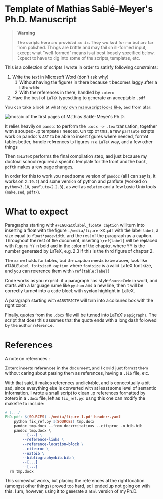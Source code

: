 # Template of Mathias Sablé-Meyer's Ph.D. Manuscript

> **Warning**
>
> The scripts here are provided `as is`. They worked for me but are far from
> polished. Things are brittle and may fail on ill-formed input, except what
> "well-formed" means is at best loosely specified below. Expect to have to dig
> into some of the scripts, templates, etc.

This is a collection of scripts I wrote in order to satisfy following
constraints:

1. Write the _text_ in Microsoft Word (don't ask why)
    1. Without having the figures in there because it becomes laggy after a
       little while
    2. With the references in there, handled by `zotero`
2. Have the best of `LaTeX` typesetting to generate an acceptable `.pdf`

You can take a look at what [my own manuscript looks
like](https://s-m.ac/documents/PhD_manuscript_Mathias_Sablé-Meyer.pdf), and from afar:

![mosaic of the first pages of Mathias Sablé-Meyer's Ph.D.](./media/overview.png)

It relies heavily on `pandoc` to perform the `.docx -> .tex` translation,
together with a souped-up template I needed. On top of this, a few `panflute`
scripts work on pandoc's `AST` to be able to insert figures where needed,
format tables better, handle references to figures in a `LaTeX` way, and a few
other things.

Then `XeLaTeX` performs the final compilation step, and just because my
doctoral school required a specific template for the front and the back,
`pdftk` makes a few page changes.

In order for this to work you need some version of `pandoc` (all I can say is,
it works on `2.19.2`) and some version of python and panflute (worked on
`python=3.10`, `panflute=2.2.3`), as well as `xelatex` and a few basic Unix
tools (`make`, `sed`, `pdftk`).

# What to expect

Paragraphs starting with `#FIGUREXXlabel_float# caption` will turn into inserting
a float with the figure `./media/figure-XX.pdf` with the label `label`, a
size equal to `float*pagewidth`, and the rest of the paragraph as a caption.
Throughout the rest of the document, inserting `\ref{label}` will be replaced
with `Figure YY` in bold and in the color of the chapter, where YY is the
number generated by LaTeX, e.g. 2.3 if this is the third figure of chapter 2.

The same holds for tables, but the caption needs to be above, look like
`#TABLElabel_fontsize# caption` where `fontsize` is a valid LaTeX font size,
and you can reference them with `\ref{table:label}`

Code works as you expect: if a paragraph has style `SourceCode` in word, and
starts with a language name like `python` and a new line, then it will be
correctly turned into a code block with syntax highlight in LaTeX.

A paragraph starting with `#ABSTRACT#` will turn into a coloured box with the
right color.

Finally, quotes from the `.docx` file will be turned into LaTeX's `epigraphs`.
The script that does this assumes that the quote ends with a long dash followed
by the author reference.

# References

A note on references :

Zotero inserts references in the document, and I could just format them without
caring about parsing them as references, having a `.bib` file, etc.

With that said, it makes references unclickable, and is conceptually a bit sad,
since everything else is converted with at least some level of semantic
information. I wrote a small script to clean up references formatted by zotero
in a `.docx` file, left as `fix_ref.py`: using this one can modify the makefile
to include:

```makefile
# [...]
PhD.pdf: $(SOURCES) ./media/figure-1.pdf headers.yaml
	python fix_ref.py $(SOURCES) tmp.docx
	pandoc tmp.docx --from docx+citations --citeproc -o bib.bib
	pandoc tmp.docx \
		--[...] \
		--reference-links \
		--reference-location=block \
		--citeproc \
		--natbib \
		--bibliography=bib.bib \
		--[...]
		--[...]
  rm tmp.docx
```

This somewhat works, but placing the references at the right location (amongst
other things) proved too hard, so I ended up not going on with this. I am,
however, using it to generate a `html` version of my Ph.D.
